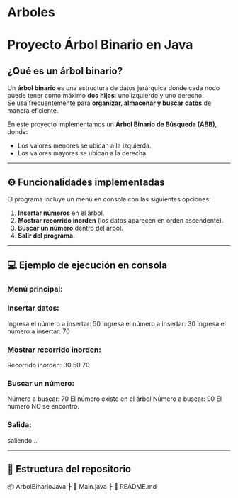# Arboles
#  Proyecto Árbol Binario en Java

##  ¿Qué es un árbol binario?
Un **árbol binario** es una estructura de datos jerárquica donde cada nodo puede tener como máximo **dos hijos**: uno izquierdo y uno derecho.  
Se usa frecuentemente para **organizar, almacenar y buscar datos** de manera eficiente.

En este proyecto implementamos un **Árbol Binario de Búsqueda (ABB)**, donde:
- Los valores menores se ubican a la izquierda.
- Los valores mayores se ubican a la derecha.

---

## ⚙️ Funcionalidades implementadas
El programa incluye un menú en consola con las siguientes opciones:

1. **Insertar números** en el árbol.
2. **Mostrar recorrido inorden** (los datos aparecen en orden ascendente).
3. **Buscar un número** dentro del árbol.
4. **Salir del programa**.

---

## 💻 Ejemplo de ejecución en consola

### Menú principal:

### Insertar datos:
Ingresa el número a insertar: 50
Ingresa el número a insertar: 30
Ingresa el número a insertar: 70

### Mostrar recorrido inorden:
Recorrido inorden:
30 50 70

### Buscar un número:
Número a buscar: 70
El número existe en el árbol
Número a buscar: 90
El número NO se encontró.

### Salida:
saliendo...

---

## 📂 Estructura del repositorio
📦 ArbolBinarioJava
┣ 📜 Main.java
┣ 📜 README.md
